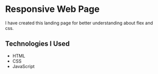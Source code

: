 # Responsive Web Page 
I have created this landing page for better understanding about flex and css.
## Technologies I Used
* HTML
* CSS
* JavaScript


